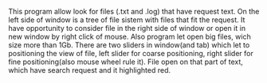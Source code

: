 This program allow look for files (.txt and .log) that have request text. On the left side of window is a tree of file sistem
with files that fit the request. It have opportunity to consider file in the right side of window or open it in new window by right click of mouse. Also program let open big files, wich size more than 1Gb. There are two sliders in window(and tab) which let to positioning the view of file, left slider for coarse positioning, right slider for fine positioning(also mouse wheel rule it). File open on that part of text, which have search request and it highlighted red.
